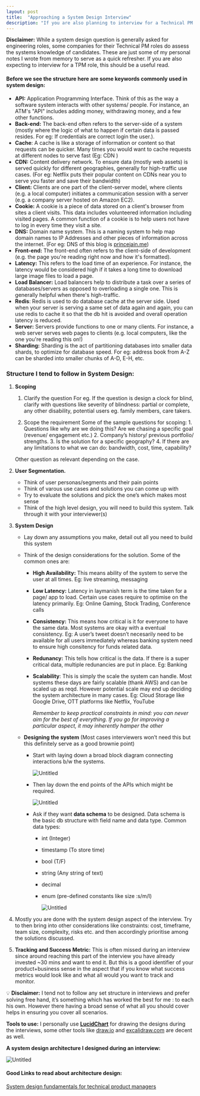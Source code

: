 ```yaml
---
layout: post
title:  "Approaching a System Design Interview"
description: "If you are also planning to interview for a Technical PM role, this should be a useful read on the things you need to keep in mind"
---
```


**Disclaimer:** While a system design question is generally asked for engineering roles, some companies for their Technical PM roles do assess the systems knowledge of candidates. These are just some of my personal notes I wrote from memory to serve as a quick refresher.
If you are also expecting to interview for a TPM role, this should be a useful read.

#### Before we see the structure here are some keywords commonly used in system design:

-   **API:** Application Programming Interface. Think of this as the way a software system interacts with other systems/ people. For instance, an ATM's "API" includes adding money, withdrawing money, and a few other functions.
-   **Back-end:** The back-end often refers to the server-side of a system (mostly where the logic of what to happen if certain data is passed resides. For eg: If credentials are correct login the user.).
-   **Cache**: A cache is like a storage of information or content so that requests can be quicker. Many times you would want to cache requests at different nodes to serve fast (Eg: CDN )
-   **CDN:** Content delivery network. To ensure data (mostly web assets) is served quickly for different geographies, generally for high-traffic use cases. (For eg: Netflix puts their popular content on CDNs near you to serve you faster and save their bandwidth)
-   **Client:** Clients are one part of the client-server model, where clients (e.g. a local computer) initiates a communication session with a server (e.g. a company server hosted on Amazon EC2).
-   **Cookie:** A cookie is a piece of data stored on a client's browser from sites a client visits. This data includes volunteered information including visited pages. A common function of a cookie is to help users not have to log in every time they visit a site.
-   **DNS:** Domain name system. This is a naming system to help map domain names to IP Addresses and other pieces of information across the internet. (For eg: DNS of this blog is [princejain.me](http://princejain.me))
-   **Front-end:** The front-end often refers to the client-side of development (e.g. the page you're reading right now and how it's formatted).
-   **Latency:** This refers to the load time of an experience. For instance, the latency would be considered high if it takes a long time to download large image files to load a page.
-   **Load Balancer:** Load balancers help to distribute a task over a series of databases/servers as opposed to overloading a single one. This is generally helpful when there's high-traffic.
-   **Redis**: Redis is used to do database cache at the server side. Used when your server is serving a same set of data again and again, you can use redis to cache it so that the db hit is avoided and overall operation latency is reduced.
-   **Server:** Servers provide functions to one or many clients. For instance, a web server serves web pages to clients (e.g. local computers, like the one you're reading this on!)
-   **Sharding:** Sharding is the act of partitioning databases into smaller data shards, to optimize for database speed. For eg: address book from A-Z can be sharded into smaller chunks of A-D, E-H, etc.

### Structure I tend to follow in System Design:

1.  **Scoping**

    1.  Clarify the question
        For eg. If the question is design a clock for blind, clarify with questions like severity of blindness: partial or complete, any other disability, potential users eg. family members, care takers.

    2.  Scope the requirement
        Some of the sample questions for scoping:
            1. Questions like why are we doing this? Are we chasing a specific goal (revenue/ engagement etc.)
            2. Company’s history/ previous portfolio/ strengths.
            3. Is the solution for a specific geography?
            4. If there are any limitations to what we can do: bandwidth, cost, time, capability?

    Other question as relevant depending on the case.


2.  **User Segmentation.**

    -   Think of user personas/segments and their pain points
    -   Think of varous use cases and solutions you can come up with
    -   Try to evaluate the solutions and pick the one’s which makes most sense
    -   Think of the high level design, you will need to build this system. Talk through it with your interviewer(s)


3.  **System Design**

    -   Lay down any assumptions you make, detail out all you need to build this system
    -   Think of the design considerations for the solution. Some of the common ones are:

        -   **High Availability:** This means ability of the system to serve the user at all times.
             Eg: live streaming, messaging
        -   **Low Latency:** Latency in laymanish term is the time taken for a page/ app to load. Certain use cases require to optimise on the latency primarily.
             Eg: Online Gaming, Stock Trading, Conference calls
        -   **Consistency:** This means how critical is it for everyone to have the same data. Most systems are okay with a eventual consistency.
             Eg: A user’s tweet doesn’t necesarily need to be available for all users immediately whereas banking system need to ensure high consitency for funds related data.
        -   **Redunancy:** This tells how critical is the data. If there is a super critical data, multiple redunancies are put in place. Eg: Banking
        -   **Scalability**: This is simply the scale the system can handle. Most systems these days are fairly scalable (thank AWS) and can be scaled up as reqd. However potential scale may end up deciding the system architecture in many cases.
                 Eg: Cloud Storage like Google Drive, OTT platforms like Netflix, YouTube

            _Remember to keep practical constraints in mind: you can never aim for the best of everything. If you go for improving a particular aspect, it may inherently hamper the other_

    -   **Designing the system** (Most cases interviewers won’t need this but this definitely serve as a good brownie point)

        -   Start with laying down a broad block diagram connecting interactions b/w the systems.

             ![Untitled](/images/System_design.png)

        -   Then lay down the end points of the APIs which might be required.

             ![Untitled](/images/System_design_1.png)

        -   Ask if they want **data schema** to be designed. Data schema is the basic db structure with field name and data type. Common data types:

            -   int (Integer)
            -   timestamp (To store time)
            -   bool (T/F)
            -   string (Any string of text)
            -   decimal
            -   enum (pre-defined constants like size :s/m/l)

                 ![Untitled](/images/System_design_2.png)

4.  Mostly you are done with the system design aspect of the interview. Try to then bring into other considerations like constraints: cost, timeframe, team size, complexity, risks etc. and then accordingly prioritise among the solutions discussed.
5.  **Tracking and Success Metric:** This is often missed during an interview since around reaching this part of the interview you have already invested ~30 mins and want to end it. But this is a good identifier of your product+business sense in the aspect that if you know what success metrics would look like and what all would you want to track and monitor.

💡 **Disclaimer:** I tend not to follow any set structure in interviews and prefer solving free hand, it’s something which has worked the best for me : to each his own.
However there having a broad sense of what all you should cover helps in ensuring you cover all scenarios.

**Tools to use:** I personally use **[LucidChart](https://lucid.app/documents#/dashboard)** for drawing the designs during the interviews, some other tools like [draw.io](http://draw.io) and [excalidraw.com](http://excalidraw.com) are decent as well.

**A system design architecture I designed during an interview:**

![Untitled](/images/System_design_3.png)

#### Good Links to read about architecture design:

[System design fundamentals for technical product managers](https://www.linkedin.com/pulse/systems-design-fundamentals-technical-product-managers-pruthi/)
